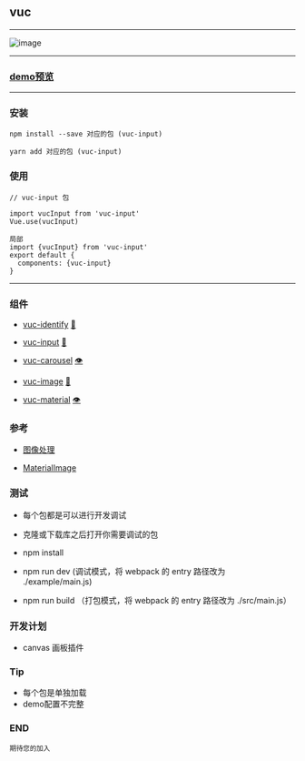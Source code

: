 ## vuc

---

![image](https://github.com/loo41/vuc/blob/master/doc/canvas.gif)

---

### [demo预览](http://vuc.tianchenyong.top)

---

### 安装
```
npm install --save 对应的包 (vuc-input)

yarn add 对应的包 (vuc-input)
```

### 使用
```
// vuc-input 包

import vucInput from 'vuc-input'
Vue.use(vucInput)

局部
import {vucInput} from 'vuc-input'
export default {
  components: {vuc-input}
}
```

---

### 组件
- [vuc-identify](https://github.com/loo41/vuc/tree/master/package/vuc-identify) [👀](http://vuc.tianchenyong.top/#/)

- [vuc-input](https://github.com/loo41/vuc/tree/master/package/vec-input) [👀](http://vuc.tianchenyong.top/#/identify)

- [vuc-carousel](https://github.com/loo41/vuc/tree/master/package/vuc-carousel) [👁️](http://vuc.tianchenyong.top/#/carousel)

- [vuc-image](https://github.com/loo41/vuc/tree/master/package/vuc-image) [👀](http://vuc.tianchenyong.top/#/image)

- [vuc-material](https://github.com/loo41/vuc/tree/master/package/vuc-material) [👁️](http://vuc.tianchenyong.top/#/materia)


### 参考

- [图像处理](https://www.cnblogs.com/st-leslie/p/8317850.html?utm_source=debugrun&utm_medium=referral)

- [MaterialImage](https://github.com/yscoder/MaterialImage)


### 测试

- 每个包都是可以进行开发调试

- 克隆或下载库之后打开你需要调试的包

- npm install

- npm run dev (调试模式，将 webpack 的 entry 路径改为 ./example/main.js)

- npm run build （打包模式，将 webpack 的 entry 路径改为 ./src/main.js）


### 开发计划

- canvas 画板插件

### Tip

- 每个包是单独加载
- demo配置不完整

### END
```
期待您的加入
```
